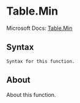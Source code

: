 ---
---

# Table.Min

Microsoft Docs: [Table.Min](https://docs.microsoft.com/en-us/powerquery-m/table-min)

## Syntax

```powerquery-m
Syntax for this function.
```

## About

About this function.

